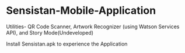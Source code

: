 # Sensistan-Mobile-Application
Utilities- QR Code Scanner, Artwork Recognizer (using Watson Services API), and Story Mode(Undeveloped)

Install Sensistan.apk to experience the Application
